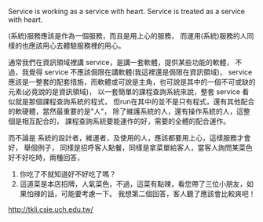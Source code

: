 Service is working as a service with heart.
Service is treated as a service with heart.

(系統)服務應該是作為一個服務，而且是用上心的服務，
而運用(系統)服務的人同樣的也應該用心去體驗服務裡的用心。

通常我們在資訊領域裡講 service，是講一套軟體，提供某些功能的軟體，
不過，我覺得 service 不應該侷限在講軟體(我這裡還是侷限在資訊領域)，
service 應該是一整套的配套措施，而軟體或可說是主角，也可說是其中的一個不可或缺的元素(必竟說的是資訊領域)，
以一套簡單的課程查詢系統來說，整套 service 看似就是那個課程查詢系統的程式，
但run在其中的並不是只有程式，還有其他配合的軟硬體，當然最重要的是"人"，
除了維護系統的人，還有操作系統的人，這整個是相互配合的，
課程查詢系統要能運作的好，需要的全體的配合運作。

而不論是 系統的設計者，維運者，及使用的人，應該都要用上心，這樣服務才會好，
舉個例子，
同樣是招呼客人點餐，同樣是拿菜單給客人，當客人詢問某菜色好不好吃時，兩種回答，
1. 你吃了不就知道好不好吃了嗎？
2. 這道菜是本店招牌，人氣菜色，不過，這菜有點辣，看您帶了三位小朋友，如果怕辣的話，可能要考慮一下。
我想第二個回答，客人聽了應該會比較爽吧！


http://tkli.csie.uch.edu.tw/